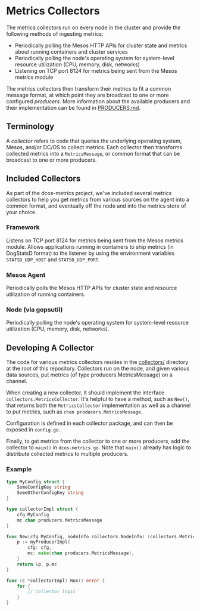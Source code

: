 # Metrics Collectors
The metrics collectors run on every node in the cluster and provide the following methods of ingesting metrics:

- Periodically polling the Mesos HTTP APIs for cluster state and metrics about running containers and cluster services
- Periodically polling the node's operating system for system-level resource utilization (CPU, memory, disk, networks)
- Listening on TCP port 8124 for metrics being sent from the Mesos metrics module

The metrics collectors then transform their metrics to fit a common message format, at which point they are broadcast
to one or more configured *producers*. More information about the available producers and their implementation can be
found in [PRODUCERS.md](PRODUCERS.md).

## Terminology
A *collector* refers to code that queries the underlying operating system, Mesos, and/or DC/OS to collect metrics.
Each collector then transforms collected metrics into a `MetricsMessage`, or common format that can be broadcast to one
or more producers.

## Included Collectors
As part of the dcos-metrics project, we've included several metrics collectors to help you get metrics from various
sources on the agent into a common format, and eventually off the node and into the metrics store of your choice.

### Framework
Listens on TCP port 8124 for metrics being sent from the Mesos metrics module. Allows applications running in
containers to ship metrics (in DogStatsD format) to the listener by using the environment variables
`STATSD_UDP_HOST` and `STATSD_UDP_PORT`.

### Mesos Agent
Periodically polls the Mesos HTTP APIs for cluster state and resource utilization of running containers.

### Node (via gopsutil)
Periodically polling the node's operating system for system-level resource utilization (CPU, memory, disk, networks).

## Developing A Collector
The code for various metrics collectors resides in the [collectors/](../collectors) directory at the root of this
repository. Collectors run on the node, and given various data sources, put metrics (of type producers.MetricsMessage)
on a channel.

When creating a new collector, it should implement the interface `collectors.MetricsCollector`. It's helpful to have a
method, such as `New()`, that returns both the `MetricsCollector` implementation as well as a channel to put metrics,
such as `chan producers.MetricsMessage`.

Configuration is defined in each collector package, and can then be exposed in `config.go`.

Finally, to get metrics from the collector to one or more producers, add the collector to `main()` in `dcos-metrics.go`.
Note that `main()` already has logic to distribute collected metrics to multiple producers.

### Example

```go
type MyConfig struct {
    SomeConfigKey string
    SomeOtherConfigKey string
}

type collectorImpl struct {
    cfg MyConfig
    mc chan producers.MetricsMessage
}

func New(cfg MyConfig, nodeInfo collectors.NodeInfo) (collectors.MetricsCollector, chan producers.MetricsMessage) {
    p := myProducerImpl{
        cfg: cfg,
        mc: make(chan producers.MetricsMessage),
    }
    return &p, p.mc
}

func (c *collectorImpl) Run() error {
    for {
        // collector logic
    }
}
```
